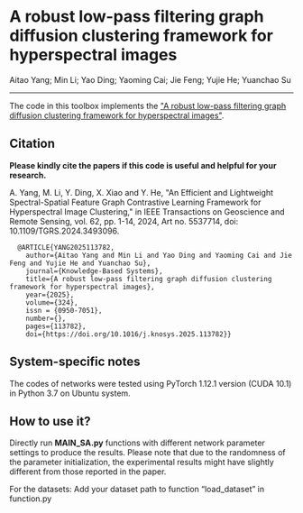 # A robust low-pass filtering graph diffusion clustering framework for hyperspectral images

Aitao Yang; Min Li; Yao Ding; Yaoming Cai; Jie Feng; Yujie He; Yuanchao Su

___________

The code in this toolbox implements the ["A robust low-pass filtering graph diffusion clustering framework for hyperspectral images"]( https://ieeexplore.ieee.org/document/10746460). 



Citation
---------------------

**Please kindly cite the papers if this code is useful and helpful for your research.**

A. Yang, M. Li, Y. Ding, X. Xiao and Y. He, "An Efficient and Lightweight Spectral-Spatial Feature Graph Contrastive Learning Framework for Hyperspectral Image Clustering," in IEEE Transactions on Geoscience and Remote Sensing, vol. 62, pp. 1-14, 2024, Art no. 5537714, doi: 10.1109/TGRS.2024.3493096.

      @ARTICLE{YANG2025113782,
        author={Aitao Yang and Min Li and Yao Ding and Yaoming Cai and Jie Feng and Yujie He and Yuanchao Su},
        journal={Knowledge-Based Systems}, 
        title={A robust low-pass filtering graph diffusion clustering framework for hyperspectral images}, 
        year={2025},
        volume={324},
        issn = {0950-7051},
        number={},
        pages={113782},
        doi={https://doi.org/10.1016/j.knosys.2025.113782}}

    
System-specific notes
---------------------
The codes of networks were tested using PyTorch 1.12.1 version (CUDA 10.1) in Python 3.7 on Ubuntu system.

How to use it?
---------------------
Directly run **MAIN_SA.py** functions with different network parameter settings to produce the results. Please note that due to the randomness of the parameter initialization, the experimental results might have slightly different from those reported in the paper.

For the datasets:
Add your dataset path to function “load_dataset” in function.py



